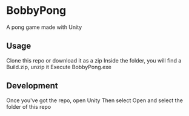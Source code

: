 # BobbyPong
A pong game made with Unity

## Usage
Clone this repo or download it as a zip
Inside the folder, you will find a Build.zip, unzip it
Execute BobbyPong.exe

## Development
Once you've got the repo, open Unity 
Then select Open and select the folder of this repo
